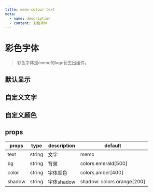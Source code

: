```yaml
---
title: memo-colour-text
meta:
  - name: description
  - content: 彩色字体
---
```

# 彩色字体
> 彩色字体是memo的logo衍生出组件。

<script setup lang="ts">
import {demo1,demo2,demo3,path} from "./index.ts"
</script>

## 默认显示
<CodeEditor :filePath="path" :value="demo1"/>

## 自定义文字
<CodeEditor :filePath="path" :value="demo2"/>

## 自定义颜色
<CodeEditor :filePath="path" :value="demo3"/>


## props

| props  | type   | description | default                    |
| ------ | ------ | ----------- | -------------------------- |
| text   | string | 文字        | memo                       |
| bg     | string | 背景        | colors.emerald[500]        |
| color  | string | 字体颜色    | colors.amber[400]          |
| shadow | string | 字体shadow  | shadow: colors.orange[200] |
